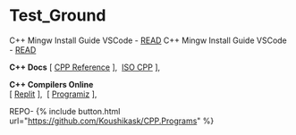 ﻿# Test_Ground
C++ Mingw Install Guide VSCode - <a href="http://code.visualstudio.com/docs/cpp/config-mingw">READ</a>
C++ Mingw Install Guide VSCode - <a href="http://code.visualstudio.com/docs/cpp/config-mingw">READ</a>

<strong>C++ Docs</strong>
    [ <a href="https://en.cppreference.com/w/">CPP Reference</a> ],&nbsp;
    <a href="https://isocpp.org/">ISO CPP</a> ],&nbsp;

<strong>C++ Compilers Online</strong><br/>
    [ <a href="https://replit.com/languages/cpp" >Replit</a> ],&nbsp;
    [ <a href="https://www.programiz.com/cpp-programming/online-compiler/" >Programiz</a> ],&nbsp;
    
REPO- {% include button.html url="https://github.com/Koushikask/CPP.Programs" %}
